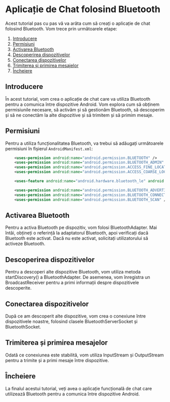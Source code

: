 # Aplicație de Chat folosind Bluetooth

Acest tutorial pas cu pas vă va arăta cum să creați o aplicație de chat folosind Bluetooth. Vom trece prin următoarele etape:

1. [Introducere](#introducere)
2. [Permisiuni](#permisiuni)
3. [Activarea Bluetooth](#activarea-bluetooth)
4. [Descoperirea dispozitivelor](#descoperirea-dispozitivelor)
5. [Conectarea dispozitivelor](#conectarea-dispozitivelor)
6. [Trimiterea și primirea mesajelor](#trimiterea-și-primirea-mesajelor)
7. [Încheiere](#încheiere)

## Introducere <a name="introducere"></a>

În acest tutorial, vom crea o aplicație de chat care va utiliza Bluetooth pentru a comunica între dispozitive Android. Vom explora cum să obținem permisiunile necesare, să activăm și să gestionăm Bluetooth, să descoperim și să ne conectăm la alte dispozitive și să trimitem și să primim mesaje.

## Permisiuni <a name="permisiuni"></a>

Pentru a utiliza funcționalitatea Bluetooth, va trebui să adăugați următoarele permisiuni în fișierul `AndroidManifest.xml`:

```xml
    <uses-permission android:name="android.permission.BLUETOOTH" />
    <uses-permission android:name="android.permission.BLUETOOTH_ADMIN" />
    <uses-permission android:name="android.permission.ACCESS_FINE_LOCATION" />
    <uses-permission android:name="android.permission.ACCESS_COARSE_LOCATION" />

    <uses-feature android:name="android.hardware.bluetooth_le" android:required="true" />

    <uses-permission android:name="android.permission.BLUETOOTH_ADVERTISE" />
    <uses-permission android:name="android.permission.BLUETOOTH_CONNECT" />
    <uses-permission android:name="android.permission.BLUETOOTH_SCAN" />
```

## Activarea Bluetooth <a name="activarea-bluetooth"></a>
Pentru a activa Bluetooth pe dispozitiv, vom folosi BluetoothAdapter. Mai întâi, obțineți o referință la adaptatorul Bluetooth, apoi verificați dacă Bluetooth este activat. Dacă nu este activat, solicitați utilizatorului să activeze Bluetooth.

## Descoperirea dispozitivelor <a name="descoperirea-dispozitivelor"></a>
Pentru a descoperi alte dispozitive Bluetooth, vom utiliza metoda startDiscovery() a BluetoothAdapter. De asemenea, vom înregistra un BroadcastReceiver pentru a primi informații despre dispozitivele descoperite.

## Conectarea dispozitivelor <a name="conectarea-dispozitivelor"></a>
După ce am descoperit alte dispozitive, vom crea o conexiune între dispozitivele noastre, folosind clasele BluetoothServerSocket și BluetoothSocket.

## Trimiterea și primirea mesajelor <a name="trimiterea-și-primirea-mesajelor"></a>
Odată ce conexiunea este stabilită, vom utiliza InputStream și OutputStream pentru a trimite și a primi mesaje între dispozitive.

## Încheiere <a name="încheiere"></a>
La finalul acestui tutorial, veți avea o aplicație funcțională de chat care utilizează Bluetooth pentru a comunica între dispozitive Android.
